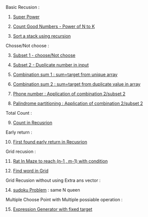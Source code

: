 Basic Recusion :
1. [Super Power](https://leetcode.com/problems/super-pow)

2. [Count Good Numbers - Power of N to K](https://leetcode.com/problems/count-good-numbers/)

3. [Sort a stack using recursion](https://leetcode.com/playground/YNDD4RF7)

Chosse/Not choose :

3. [Subset 1 - choose/Not choose](https://leetcode.com/problems/subsets/description/)

4. [Subset 2 - Duplicate number in input](https://leetcode.com/problems/subsets-ii/description/)

5. [Combination sum 1 : sum=target from unique array](https://leetcode.com/problems/combination-sum/description/)

6. [Combination sum 2 : sum=target from duplicate value in array](https://leetcode.com/problems/combination-sum-ii/description/)

7. [Phone number : Application of combination 2/subset 2](https://leetcode.com/problems/letter-combinations-of-a-phone-number/)

8. [Palindrome partitioning : Application of combination 2/subset 2]( https://leetcode.com/problems/palindrome-partitioning/description/)


Total Count : 

9. [Count in Recusrion](https://leetcode.com/problems/number-of-subsequences-that-satisfy-the-given-sum-condition/description/)

Early return :

10. [First found early return in Recusrion](https://leetcode.com/problems/is-subsequence/)

Grid recusion : 

11. [Rat In Maze to reach (n-1 , m-1) with condition](https://takeuforward.org/data-structure/rat-in-a-maze/)

12. [Find word in Grid](https://leetcode.com/problems/word-search/description/)


Grid Recusion without using Extra ans vector : 

14. [sudoku Problem](https://leetcode.com/problems/sudoku-solver/description/) : same N queen

Multiple Choose Point with Multiple possiable operation : 

15. [Expression Generator with fixed target](https://leetcode.com/problems/expression-add-operators/description/)


